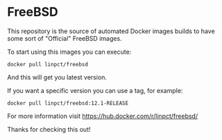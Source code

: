 # FreeBSD

This repository is the source of automated Docker images builds to have some sort of "Official" FreeBSD images.

To start using this images you can execute:

`docker pull linpct/freebsd`

And this will get you latest version.

If you want a specific version you can use a tag, for example:

`docker pull linpct/freebsd:12.1-RELEASE`

For more information visit https://hub.docker.com/r/linpct/freebsd/

Thanks for checking this out!
